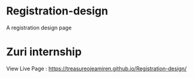 # Registration-design
 A registration design page 
# Zuri internship 

View Live Page :
https://treasureojeamiren.github.io/Registration-design/
